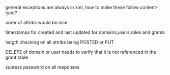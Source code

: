 general exceptions are always in xml, how to make these follow content-type?

order of attribs would be nice

timestamps for created and last updated for domains,users,roles and grants 

length checking on all attribs being POSTED or PUT 

DELETE of domain or user needs to verify that it is not referenced in the grant table

supress password on all responses


